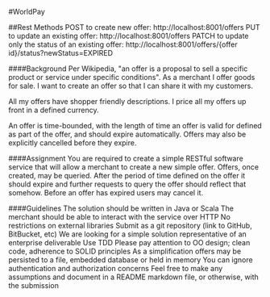 #WorldPay


##Rest Methods
POST to create new offer: http://localhost:8001/offers
PUT to update an existing offer: http://localhost:8001/offers
PATCH to update only the status of an existing offer: http://localhost:8001/offers/{offer id}/status?newStatus=EXPIRED

####Background
Per Wikipedia, "an offer is a proposal to sell a specific product or
service under specific conditions". As a merchant I offer goods for
sale. I want to create an offer so that I can share it with my
customers.

All my offers have shopper friendly descriptions. I price all my offers
up front in a defined currency.

An offer is time-bounded, with the length of time an offer is valid for
defined as part of the offer, and should expire automatically. Offers may
also be explicitly cancelled before they expire.

####Assignment
You are required to create a simple RESTful software service that will
allow a merchant to create a new simple offer. Offers, once created, may be
queried. After the period of time defined on the offer it should expire and
further requests to query the offer should reflect that somehow. Before an offer
has expired users may cancel it.

####Guidelines
The solution should be written in Java or Scala
The merchant should be able to interact with the service over HTTP
No restrictions on external libraries
Submit as a git repository (link to GitHub, BitBucket, etc)
We are looking for a simple solution representative of an enterprise deliverable
Use TDD
Please pay attention to OO design; clean code, adherence to SOLID principles
As a simplification offers may be persisted to a file, embedded database or held in
memory
You can ignore authentication and authorization concerns
Feel free to make any assumptions and document in a README markdown file, or
otherwise, with the submission